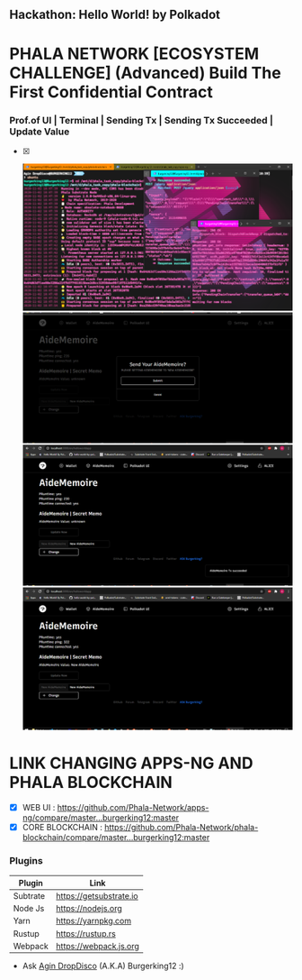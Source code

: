 ## Hackathon: Hello World! by Polkadot

# PHALA NETWORK [ECOSYSTEM CHALLENGE] (Advanced) Build The First Confidential Contract


### Prof.of UI | Terminal | Sending Tx | Sending Tx Succeeded | Update Value
- [x] <p align="center">
    <a>
        <img src="./prof/3_terminal.png" alt="Awesome-Burgerking"/>
    </a>
  <a>
        <img src="./prof/Sending_tx.png" alt="Awesome-Burgerking"/>
    </a>
  <a>
        <img src="./prof/Sending_tx_succeeded.png" alt="Awesome-Burgerking"/>
    </a>
  <a>
        <img src="./prof/updated_value.png" alt="Awesome-Burgerking"/>
    </a>
</p>


# LINK CHANGING APPS-NG AND PHALA  BLOCKCHAIN


  - [x]  WEB UI : https://github.com/Phala-Network/apps-ng/compare/master...burgerking12:master
  - [x]  CORE BLOCKCHAIN : https://github.com/Phala-Network/phala-blockchain/compare/master...burgerking12:master

### Plugins

| Plugin | Link |
| ------ | ------ |
| Subtrate | https://getsubstrate.io |
| Node Js | https://nodejs.org |
| Yarn | https://yarnpkg.com |
| Rustup | https://rustup.rs |
| Webpack |https://webpack.js.org |'

* Ask [Agin DropDisco](https://twitter.com/agin_webdev) (A.K.A) Burgerking12 :)
